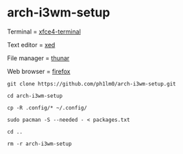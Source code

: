 # arch-i3wm-setup

Terminal = [xfce4-terminal](https://docs.xfce.org/apps/terminal/start)

Text editor = [xed](https://github.com/linuxmint/xed)

File manager = [thunar](https://wiki.archlinux.org/title/Thunar)

Web browser = [firefox](https://wiki.archlinux.org/title/Firefox)

`git clone https://github.com/ph1lm0/arch-i3wm-setup.git`

`cd arch-i3wm-setup`

`cp -R .config/* ~/.config/`

`sudo pacman -S --needed - < packages.txt`

`cd ..`

`rm -r arch-i3wm-setup`
